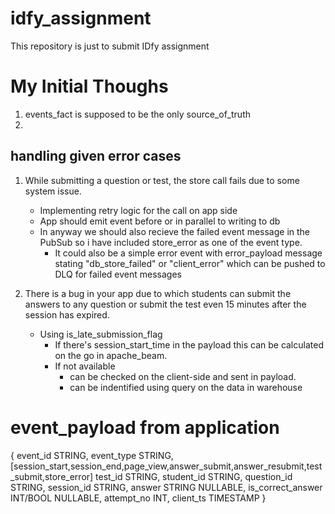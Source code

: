 # idfy_assignment
This repository is just to submit IDfy assignment

# My Initial Thoughs
1. events_fact is supposed to be the only source_of_truth
2. 


## handling given error cases 

1) While submitting a question or test, the store call fails due to some system issue.
    - Implementing retry logic for the call on app side
    - App should emit event before or in parallel to writing to db
    - In anyway we should also recieve the failed event message in the PubSub so i have included store_error as one of the event type.
        - It could also be a simple error event with error_payload message stating "db_store_failed" or "client_error" which can be pushed to DLQ for failed event messages


2) There is a bug in your app due to which students can submit the answers to any question or
submit the test even 15 minutes after the session has expired.
    - Using is_late_submission_flag
        - If there's session_start_time in the payload this can be calculated on the go in apache_beam. 
        - If not available
            - can be checked on the client-side and sent in payload.
            - can be indentified using query on the data in warehouse

# event_payload from application
{
    event_id STRING,
    event_type STRING, [session_start,session_end,page_view,answer_submit,answer_resubmit,test_submit,store_error]
    test_id STRING,
    student_id STRING,
    question_id STRING,
    session_id STRING,
    answer STRING NULLABLE,
    is_correct_answer INT/BOOL NULLABLE,
    attempt_no INT,
    client_ts TIMESTAMP
}

